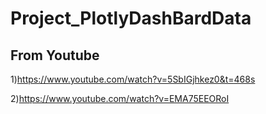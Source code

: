 # Project_PlotlyDashBardData

##  From Youtube


1)https://www.youtube.com/watch?v=5SbIGjhkez0&t=468s

2)https://www.youtube.com/watch?v=EMA75EEORoI

